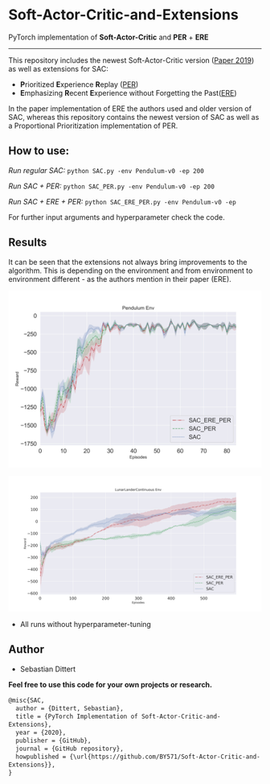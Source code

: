 # Soft-Actor-Critic-and-Extensions
PyTorch implementation of **Soft-Actor-Critic** and **PER** + **ERE**
_____________
This repository includes the newest Soft-Actor-Critic version ([Paper 2019](https://arxiv.org/abs/1812.05905)) as well as extensions for SAC:
- **P**rioritized **E**xperience **R**eplay ([PER](https://arxiv.org/abs/1511.05952))
- **E**mphasizing **R**ecent **E**xperience without Forgetting the Past([ERE](https://arxiv.org/abs/1906.04009))

In the paper implementation of ERE the authors used and older version of SAC, whereas this repository contains the newest version of SAC as well as a Proportional Prioritization implementation of PER. 

## How to use:

*Run regular SAC:* `python SAC.py -env Pendulum-v0 -ep 200`

*Run SAC + PER:* `python SAC_PER.py -env Pendulum-v0 -ep 200`

*Run SAC + ERE + PER:* `python SAC_ERE_PER.py -env Pendulum-v0 -ep`

For further input arguments and hyperparameter check the code.


## Results 
It can be seen that the extensions not always bring improvements to the algorithm. This is depending on the environment and from environment to environment different - as the authors mention in their paper (ERE).

![Pendulum](imgs/SAC_PENDULUM.jpg)

![LLC](imgs/SAC_LLC.jpg)

- All runs without hyperparameter-tuning

## Author
- Sebastian Dittert

**Feel free to use this code for your own projects or research.**
```
@misc{SAC,
  author = {Dittert, Sebastian},
  title = {PyTorch Implementation of Soft-Actor-Critic-and-Extensions},
  year = {2020},
  publisher = {GitHub},
  journal = {GitHub repository},
  howpublished = {\url{https://github.com/BY571/Soft-Actor-Critic-and-Extensions}},
}
```
